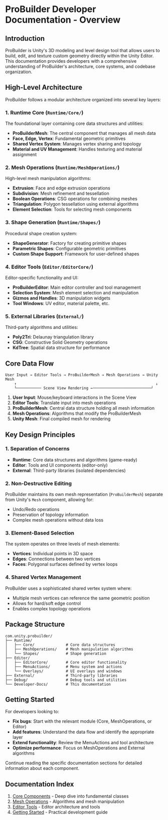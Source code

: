 # ProBuilder Developer Documentation - Overview

## Introduction

ProBuilder is Unity's 3D modeling and level design tool that allows users to build, edit, and texture custom geometry directly within the Unity Editor. This documentation provides developers with a comprehensive understanding of ProBuilder's architecture, core systems, and codebase organization.

## High-Level Architecture

ProBuilder follows a modular architecture organized into several key layers:

### 1. Runtime Core (`Runtime/Core/`)
The foundational layer containing core data structures and utilities:
- **ProBuilderMesh**: The central component that manages all mesh data
- **Face, Edge, Vertex**: Fundamental geometric primitives
- **Shared Vertex System**: Manages vertex sharing and topology
- **Material and UV Management**: Handles texturing and material assignment

### 2. Mesh Operations (`Runtime/MeshOperations/`)
High-level mesh manipulation algorithms:
- **Extrusion**: Face and edge extrusion operations
- **Subdivision**: Mesh refinement and tessellation
- **Boolean Operations**: CSG operations for combining meshes
- **Triangulation**: Polygon tessellation using external algorithms
- **Element Selection**: Tools for selecting mesh components

### 3. Shape Generation (`Runtime/Shapes/`)
Procedural shape creation system:
- **ShapeGenerator**: Factory for creating primitive shapes
- **Parametric Shapes**: Configurable geometric primitives
- **Custom Shape Support**: Framework for user-defined shapes

### 4. Editor Tools (`Editor/EditorCore/`)
Editor-specific functionality and UI:
- **ProBuilderEditor**: Main editor controller and tool management
- **Selection System**: Mesh element selection and manipulation
- **Gizmos and Handles**: 3D manipulation widgets
- **Tool Windows**: UV editor, material palette, etc.

### 5. External Libraries (`External/`)
Third-party algorithms and utilities:
- **Poly2Tri**: Delaunay triangulation library
- **CSG**: Constructive Solid Geometry operations
- **KdTree**: Spatial data structure for performance

## Core Data Flow

```
User Input → Editor Tools → ProBuilderMesh → Mesh Operations → Unity Mesh
    ↑                                                              ↓
    └─────────── Scene View Rendering ←──────────────────────────┘
```

1. **User Input**: Mouse/keyboard interactions in the Scene View
2. **Editor Tools**: Translate input into mesh operations
3. **ProBuilderMesh**: Central data structure holding all mesh information
4. **Mesh Operations**: Algorithms that modify the ProBuilderMesh
5. **Unity Mesh**: Final compiled mesh for rendering

## Key Design Principles

### 1. Separation of Concerns
- **Runtime**: Core data structures and algorithms (game-ready)
- **Editor**: Tools and UI components (editor-only)
- **External**: Third-party libraries (isolated dependencies)

### 2. Non-Destructive Editing
ProBuilder maintains its own mesh representation (`ProBuilderMesh`) separate from Unity's `Mesh` component, allowing for:
- Undo/Redo operations
- Preservation of topology information
- Complex mesh operations without data loss

### 3. Element-Based Selection
The system operates on three levels of mesh elements:
- **Vertices**: Individual points in 3D space
- **Edges**: Connections between two vertices
- **Faces**: Polygonal surfaces defined by vertex loops

### 4. Shared Vertex Management
ProBuilder uses a sophisticated shared vertex system where:
- Multiple mesh vertices can reference the same geometric position
- Allows for hard/soft edge control
- Enables complex topology operations

## Package Structure

```
com.unity.probuilder/
├── Runtime/
│   ├── Core/              # Core data structures
│   ├── MeshOperations/    # Mesh manipulation algorithms
│   └── Shapes/            # Shape generation
├── Editor/
│   ├── EditorCore/        # Core editor functionality
│   ├── MenuActions/       # Menu system and actions
│   └── Overlays/          # UI overlays and windows
├── External/              # Third-party libraries
├── Debug/                 # Debug tools and utilities
└── Developer-Docs/        # This documentation
```

## Getting Started

For developers looking to:

- **Fix bugs**: Start with the relevant module (Core, MeshOperations, or Editor)
- **Add features**: Understand the data flow and identify the appropriate layer
- **Extend functionality**: Review the MenuActions and tool architecture
- **Optimize performance**: Focus on MeshOperations and External algorithms

Continue reading the specific documentation sections for detailed information about each component.

## Documentation Index

1. [Core Components](Core-Components.md) - Deep dive into fundamental classes
2. [Mesh Operations](Mesh-Operations.md) - Algorithms and mesh manipulation
3. [Editor Tools](Editor-Tools.md) - Editor architecture and tools
4. [Getting Started](Getting-Started.md) - Practical development guide